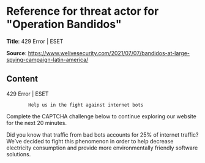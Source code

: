 # Reference for threat actor for "Operation Bandidos"

**Title**: 429 Error | ESET

**Source**: https://www.welivesecurity.com/2021/07/07/bandidos-at-large-spying-campaign-latin-america/

## Content










429 Error | ESET

















            Help us in the fight against internet bots
        
Complete the CAPTCHA challenge below to continue exploring our website for the next 20 minutes.













Did you know that traffic from bad bots accounts for 25% of internet traffic?
We’ve decided to fight this phenomenon in order to help decrease electricity consumption and provide more environmentally friendly software solutions.











